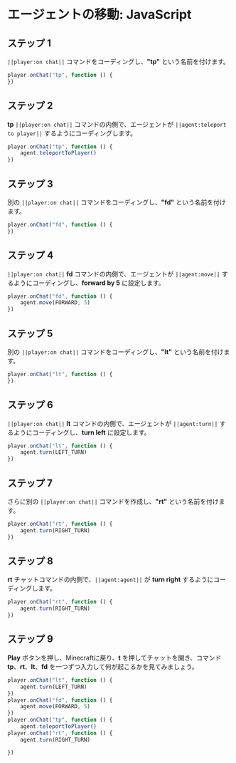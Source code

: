 # エージェントの移動: JavaScript

## ステップ 1
``||player:on chat||`` コマンドをコーディングし、**"tp"** という名前を付けます。

```javascript
player.onChat("tp", function () {
})
```

## ステップ 2

**tp** ``||player:on chat||`` コマンドの内側で、エージェントが ``||agent:teleport to player||`` するようにコーディングします。

```javascript
player.onChat("tp", function () {
    agent.teleportToPlayer()
})
```

## ステップ 3

別の ``||player:on chat||`` コマンドをコーディングし、**"fd"** という名前を付けます。

```javascript
player.onChat("fd", function () {
})
```

## ステップ 4

``||player:on chat||`` **fd** コマンドの内側で、エージェントが ``||agent:move||`` するようにコーディングし、**forward by 5** に設定します。

```javascript
player.onChat("fd", function () {
    agent.move(FORWARD, 5)
})
```

## ステップ 5

別の ``||player:on chat||`` コマンドをコーディングし、**"lt"** という名前を付けます。

```javascript
player.onChat("lt", function () {
})
```

## ステップ 6

``||player:on chat||`` **lt** コマンドの内側で、エージェントが ``||agent:turn||`` するようにコーディングし、**turn left** に設定します。

```javascript
player.onChat("lt", function () {
    agent.turn(LEFT_TURN)
})
```

## ステップ 7

さらに別の ``||player:on chat||`` コマンドを作成し、**"rt"** という名前を付けます。

```javascript
player.onChat("rt", function () {
    agent.turn(RIGHT_TURN)
})
```

## ステップ 8

**rt** チャットコマンドの内側で、``||agent:agent||`` が **turn right** するようにコーディングします。

```javascript
player.onChat("rt", function () {
    agent.turn(RIGHT_TURN)
})
```

## ステップ 9

**Play** ボタンを押し、Minecraftに戻り、**t** を押してチャットを開き、コマンド **tp**、**rt**、**lt**、**fd** を一つずつ入力して何が起こるかを見てみましょう。

```javascript
player.onChat("lt", function () {
    agent.turn(LEFT_TURN)
})
player.onChat("fd", function () {
    agent.move(FORWARD, 5)
})
player.onChat("tp", function () {
    agent.teleportToPlayer()
player.onChat("rt", function () { 
    agent.turn(RIGHT_TURN) 

})
```